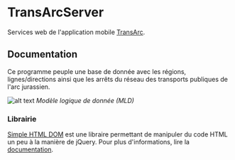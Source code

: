 # TransArcServer
Services web de l'application mobile [TransArc](https://github.com/danydacosta/TransArc).

## Documentation
Ce programme peuple une base de donnée avec les régions, lignes/directions ainsi que les arrêts du réseau des transports publiques de l'arc jurassien.

![alt text](https://img4.hostingpics.net/pics/558732transarcservermld.png)
*Modèle logique de donnée (MLD)*

### Librairie

[Simple HTML DOM](https://github.com/sunra/php-simple-html-dom-parser) est une libraire permettant de manipuler du code HTML un peu à la manière de jQuery. Pour plus d'informations, lire la [documentation](http://simplehtmldom.sourceforge.net/).
